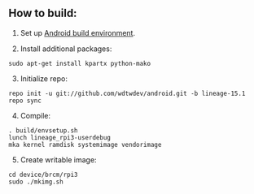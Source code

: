 
How to build:
-------------

1. Set up [Android build environment](https://source.android.com/setup/initializing).

2. Install additional packages:

```
sudo apt-get install kpartx python-mako
```

3. Initialize repo:

```
repo init -u git://github.com/wdtwdev/android.git -b lineage-15.1
repo sync
```

4. Compile:

```
. build/envsetup.sh
lunch lineage_rpi3-userdebug
mka kernel ramdisk systemimage vendorimage
```

5. Create writable image:

```
cd device/brcm/rpi3
sudo ./mkimg.sh
```
